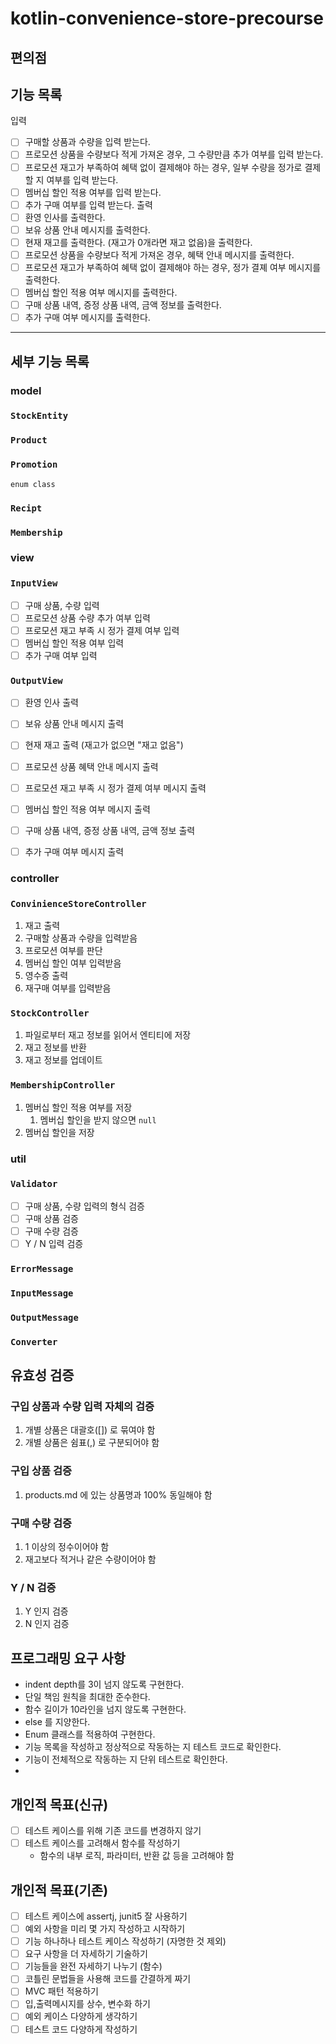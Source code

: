 # kotlin-convenience-store-precourse

## 편의점

## 기능 목록
입력
- [ ] 구매할 상품과 수량을 입력 받는다.
- [ ] 프로모션 상품을 수량보다 적게 가져온 경우, 그 수량만큼 추가 여부를 입력 받는다.
- [ ] 프로모션 재고가 부족하여 혜택 없이 결제해야 하는 경우, 일부 수량을 정가로 결제할 지 여부를 입력 받는다.
- [ ] 멤버십 할인 적용 여부를 입력 받는다.
- [ ] 추가 구매 여부를 입력 받는다.
출력
- [ ] 환영 인사를 출력한다.
- [ ] 보유 상품 안내 메시지를 출력한다.
- [ ] 현재 재고를 출력한다. (재고가 0개라면 재고 없음)을 출력한다.
- [ ] 프로모션 상품을 수량보다 적게 가져온 경우, 혜택 안내 메시지를 출력한다.
- [ ] 프로모션 재고가 부족하여 혜택 없이 결제해야 하는 경우, 정가 결졔 여부 메시지를 출력한다.
- [ ] 멤버십 할인 적용 여부 메시지를 출력한다.
- [ ] 구매 상품 내역, 증정 상품 내역, 금액 정보를 출력한다.
- [ ] 추가 구매 여부 메시지를 출력한다.
---

## 세부 기능 목록
### model

### `StockEntity`

### `Product`

### `Promotion`
`enum class`

### `Recipt`

### `Membership`

### view
### `InputView`
- [ ] 구매 상품, 수량 입력
- [ ] 프로모션 상품 수량 추가 여부 입력
- [ ] 프로모션 재고 부족 시 정가 결제 여부 입력
- [ ] 멤버십 할인 적용 여부 입력
- [ ] 추가 구매 여부 입력
### `OutputView`
- [ ] 환영 인사 출력
- [ ] 보유 상품 안내 메시지 출력
- [ ] 현재 재고 출력 (재고가 없으면 "재고 없음")
- [ ] 프로모션 상품 혜택 안내 메시지 출력
- [ ] 프로모션 재고 부족 시 정가 결제 여부 메시지 출력
- [ ] 멤버십 할인 적용 여부 메시지 출력
- [ ] 구매 상품 내역, 증정 상품 내역, 금액 정보 출력
- [ ] 추가 구매 여부 메시지 출력


### controller
### `ConvinienceStoreController`
1. 재고 출력
2. 구매할 상품과 수량을 입력받음
3. 프로모션 여부를 판단
4. 멤버십 할인 여부 입력받음
5. 영수증 출력
6. 재구매 여부를 입력받음

### `StockController`
1. 파일로부터 재고 정보를 읽어서 엔티티에 저장
2. 재고 정보를 반환
3. 재고 정보를 업데이트

### `MembershipController`
1. 멤버십 할인 적용 여부를 저장
   1. 멤버십 할인을 받지 않으면 `null`
2. 멤버십 할인을 저장

### util
### `Validator`
- [ ] 구매 상품, 수량 입력의 형식 검증
- [ ] 구매 상품 검증
- [ ] 구매 수량 검증
- [ ] Y / N 입력 검증

### `ErrorMessage`
### `InputMessage`
### `OutputMessage`

### `Converter`

## 유효성 검증
### 구입 상품과 수량 입력 자체의 검증
1. 개별 상품은 대괄호([]) 로 묶여야 함
2. 개별 상품은 쉼표(,) 로 구분되어야 함

### 구입 상품 검증
1. products.md 에 있는 상품명과 100% 동일해야 함

### 구매 수량 검증
1. 1 이상의 정수이어야 함
2. 재고보다 적거나 같은 수량이어야 함

### Y / N 검증
1. Y 인지 검증
2. N 인지 검증

## 프로그래밍 요구 사항

- indent depth를 3이 넘지 않도록 구현한다.
- 단일 책임 원칙을 최대한 준수한다.
- 함수 길이가 10라인을 넘지 않도록 구현한다.
- else 를 지양한다.
- Enum 클래스를 적용하여 구현한다.
- 기능 목록을 작성하고 정상적으로 작동하는 지 테스트 코드로 확인한다.
- 기능이 전체적으로 작동하는 지 단위 테스트로 확인한다.
-

## 개인적 목표(신규)
- [ ] 테스트 케이스를 위해 기존 코드를 변경하지 않기
- [ ] 테스트 케이스를 고려해서 함수를 작성하기
  - 함수의 내부 로직, 파라미터, 반환 값 등을 고려해야 함


## 개인적 목표(기존)
- [ ] 테스트 케이스에 assertj, junit5 잘 사용하기
- [ ] 예외 사항을 미리 몇 가지 작성하고 시작하기
- [ ] 기능 하나하나 테스트 케이스 작성하기 (자명한 것 제외)
- [ ] 요구 사항을 더 자세하기 기술하기
- [ ] 기능들을 완전 자세하기 나누기 (함수)
- [ ] 코틀린 문법들을 사용해 코드를 간결하게 짜기
- [ ] MVC 패턴 적용하기
- [ ] 입,출력메시지를 상수, 변수화 하기
- [ ] 예외 케이스 다양하게 생각하기
- [ ] 테스트 코드 다양하게 작성하기
